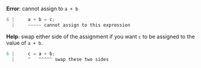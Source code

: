 **Error**: cannot assign to `a + b`

```rust
6 |     a + b = c;
  |     ~~~~~ cannot assign to this expression
```

**Help**: swap either side of the assignment if you want `c` to be
assigned to the value of `a + b`.

```rust
6 |     c = a + b;
  |     ^   ^^^^^ swap these two sides
```
